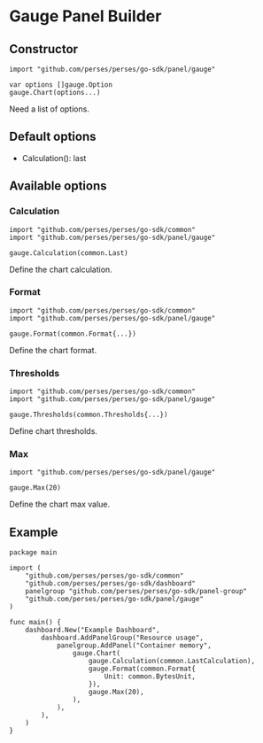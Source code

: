 # Gauge Panel Builder

## Constructor

```golang
import "github.com/perses/perses/go-sdk/panel/gauge"

var options []gauge.Option
gauge.Chart(options...)
```

Need a list of options.

## Default options

- Calculation(): last

## Available options

### Calculation

```golang
import "github.com/perses/perses/go-sdk/common"
import "github.com/perses/perses/go-sdk/panel/gauge" 

gauge.Calculation(common.Last)
```

Define the chart calculation.

### Format

```golang
import "github.com/perses/perses/go-sdk/common"
import "github.com/perses/perses/go-sdk/panel/gauge" 

gauge.Format(common.Format{...})
```

Define the chart format.

### Thresholds

```golang
import "github.com/perses/perses/go-sdk/common"
import "github.com/perses/perses/go-sdk/panel/gauge" 

gauge.Thresholds(common.Thresholds{...})
```

Define chart thresholds.

### Max

```golang
import "github.com/perses/perses/go-sdk/panel/gauge" 

gauge.Max(20)
```

Define the chart max value.

## Example

```golang
package main

import (
	"github.com/perses/perses/go-sdk/common"
	"github.com/perses/perses/go-sdk/dashboard"
	panelgroup "github.com/perses/perses/go-sdk/panel-group"
	"github.com/perses/perses/go-sdk/panel/gauge"
)

func main() {
	dashboard.New("Example Dashboard",
		dashboard.AddPanelGroup("Resource usage",
			panelgroup.AddPanel("Container memory",
				gauge.Chart(
					gauge.Calculation(common.LastCalculation),
					gauge.Format(common.Format{
						Unit: common.BytesUnit,
					}),
					gauge.Max(20),
				),
			),
		),
	)
}
```